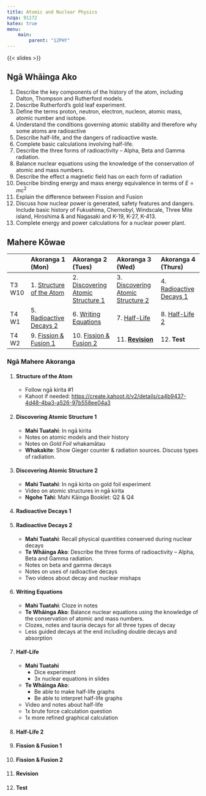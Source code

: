 ```yaml
---
title: Atomic and Nuclear Physics
nzqa: 91172
katex: true
menu:
    main:
        parent: "12PHY"
---
```


{{< slides >}}

## Ngā Whāinga Ako

1. Describe the key components of the history of the atom, including Dalton, Thompson and Rutherford models.
2. Describe Rutherford’s gold leaf experiment.
3. Define the terms proton, neutron, electron, nucleon, atomic mass, atomic number and isotope.
4. Understand the conditions governing atomic stability and therefore why some atoms are radioactive
5. Describe half-life, and the dangers of radioactive waste.
6. Complete basic calculations involving half-life.
7. Describe the three forms of radioactivity – Alpha, Beta and Gamma radiation.
8. Balance nuclear equations using the knowledge of the conservation of atomic and mass numbers.
9. Describe the effect a magnetic field has on each form of radiation
10. Describe binding energy and mass energy equivalence in terms of $E=mc^{2}$
11. Explain the difference between Fission and Fusion
12. Discuss how nuclear power is generated, safety features and dangers. Include basic history of Fukushima, Chernobyl, Windscale, Three Mile island, Hiroshima & and Nagasaki and K-19, K-27, K-413.
13. Complete energy and power calculations for a nuclear power plant.


## Mahere Kōwae

|        | Akoranga 1 (Mon)                                   | Akoranga 2 (Tues)                                                    | Akoranga 3 (Wed)                                                     | Akoranga 4 (Thurs)                               |
|:-------|:---------------------------------------------------|:---------------------------------------------------------------------|:---------------------------------------------------------------------|:-------------------------------------------------|
| T3 W10 | 1. [Structure of the Atom](#structure-of-the-atom) | 2. [Discovering Atomic Structure 1](#discovering-atomic-structure-1) | 3. [Discovering Atomic Structure 2](#discovering-atomic-structure-2) | 4. [Radioactive Decays 1](#radioactive-decays-1) |
| T4 W1  | 5. [Radioactive Decays 2](#radioactive-decays-2)   | 6. [Writing Equations](#writing-equations)                           | 7. [Half-Life](#half-life)                                           | 8. [Half-Life 2](#half-life-2)                   |
| T4 W2  | 9. [Fission & Fusion 1](#fission--fusion-1)        | 10. [Fission & Fusion 2](#fission--fusion-2)                         | 11. [__Revision__](#__revision__)                                    | 12. __Test__                                     |

### Ngā Mahere Akoranga

1. #### Structure of the Atom
    - Follow ngā kirita #1
    - Kahoot if needed: https://create.kahoot.it/v2/details/ca4b9437-4d48-4ba3-a526-97b558ee04a3
2. #### Discovering Atomic Structure 1
    - __Mahi Tuatahi__: In ngā kirita
    - Notes on atomic models and their history
    - Notes on _Gold Foil_ whakamātau
    - __Whakakite__: Show Gieger counter & radiation sources. Discuss types of radiation.
3. #### Discovering Atomic Structure 2
    - __Mahi Tuatahi__: In ngā kirita on gold foil experiment
    - Video on atomic structures in ngā kirita
    - __Ngohe Tahi__: Mahi Kāinga Booklet: Q2 & Q4
4. #### Radioactive Decays 1
5. #### Radioactive Decays 2
    - __Mahi Tuatahi__: Recall physical quantities conserved during nuclear decays
    - __Te Whāinga Ako__: Describe the three forms of radioactivity – Alpha, Beta and Gamma radiation.
    - Notes on beta and gamma decays
    - Notes on uses of radioactive decays
    - Two videos about decay and nuclear mishaps
6. #### Writing Equations
    - __Mahi Tuatahi__: Cloze in notes
    - __Te Whāinga Ako__: Balance nuclear equations using the knowledge of the conservation of atomic and mass numbers.
    - Clozes, notes and tauria decays for all three types of decay
    - Less guided decays at the end including double decays and absorption
7. #### Half-Life
    - __Mahi Tuatahi__
        - Dice experiment
        - 3x nuclear equations in slides
    - __Te Whāinga Ako__:
        - Be able to make half-life graphs
        - Be able to interpret half-life graphs
    - Video and notes about half-life
    - 1x brute force calculation question
    - 1x more refined graphical calculation
8. #### Half-Life 2
9. #### Fission & Fusion 1
10. #### Fission & Fusion 2
11. #### __Revision__
12. #### __Test__

